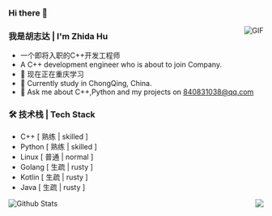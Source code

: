 ### Hi there 👋
<!--
**OoShawnoO/OoShawnoO** is a ✨ _special_ ✨ repository because its `README.md` (this file) appears on your GitHub profile.

Here are some ideas to get you started:

- 🔭 I’m currently working on ...
- 🌱 I’m currently learning ...
- 👯 I’m looking to collaborate on ...
- 🤔 I’m looking for help with ...
- 💬 Ask me about ...
- 📫 How to reach me: ...
- 😄 Pronouns: ...
- ⚡ Fun fact: ...
-->
<img align="right" alt="GIF" src="https://raw.githubusercontent.com/JoeyBling/JoeyBling/master/pic/pusheencode.gif" />

### 我是胡志达 | I'm Zhida Hu
- 一个即将入职的C++开发工程师
- A C++ development engineer who is about to join Company.
- 🌱 现在正在重庆学习
- 🌱 Currently study in ChongQing, China.
- 💬 Ask me about C++,Python and my projects on [840831038@qq.com](mailto:840831038@qq.com)

### 🛠 技术栈 | Tech Stack
- C++ [ 熟练 | skilled ]
- Python [ 熟练 | skilled ]
- Linux [ 普通 | normal ]
- Golang [ 生疏 | rusty ]
- Kotlin [ 生疏 | rusty ]
- Java [ 生疏 | rusty ]



![Github Stats](https://github-readme-stats.vercel.app/api?username=OoShawnoO&show_icons=true&theme=neon&count_private=true)
<img align="right" src="https://github-readme-stats.vercel.app/api/top-langs/?username=OoShawnoO&theme=neon&layout=compact">


